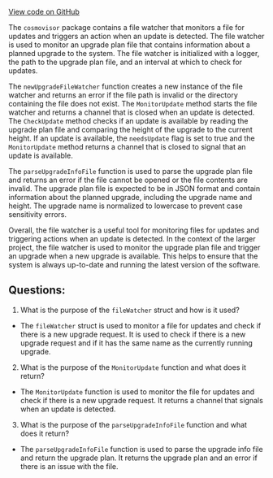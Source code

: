 [View code on GitHub](https://github.com/cosmos/cosmos-sdk/blob/main/tools/cosmovisor/scanner.go)

The `cosmovisor` package contains a file watcher that monitors a file for updates and triggers an action when an update is detected. The file watcher is used to monitor an upgrade plan file that contains information about a planned upgrade to the system. The file watcher is initialized with a logger, the path to the upgrade plan file, and an interval at which to check for updates. 

The `newUpgradeFileWatcher` function creates a new instance of the file watcher and returns an error if the file path is invalid or the directory containing the file does not exist. The `MonitorUpdate` method starts the file watcher and returns a channel that is closed when an update is detected. The `CheckUpdate` method checks if an update is available by reading the upgrade plan file and comparing the height of the upgrade to the current height. If an update is available, the `needsUpdate` flag is set to true and the `MonitorUpdate` method returns a channel that is closed to signal that an update is available.

The `parseUpgradeInfoFile` function is used to parse the upgrade plan file and returns an error if the file cannot be opened or the file contents are invalid. The upgrade plan file is expected to be in JSON format and contain information about the planned upgrade, including the upgrade name and height. The upgrade name is normalized to lowercase to prevent case sensitivity errors.

Overall, the file watcher is a useful tool for monitoring files for updates and triggering actions when an update is detected. In the context of the larger project, the file watcher is used to monitor the upgrade plan file and trigger an upgrade when a new upgrade is available. This helps to ensure that the system is always up-to-date and running the latest version of the software.
## Questions: 
 1. What is the purpose of the `fileWatcher` struct and how is it used?
- The `fileWatcher` struct is used to monitor a file for updates and check if there is a new upgrade request. It is used to check if there is a new upgrade request and if it has the same name as the currently running upgrade.
2. What is the purpose of the `MonitorUpdate` function and what does it return?
- The `MonitorUpdate` function is used to monitor the file for updates and check if there is a new upgrade request. It returns a channel that signals when an update is detected.
3. What is the purpose of the `parseUpgradeInfoFile` function and what does it return?
- The `parseUpgradeInfoFile` function is used to parse the upgrade info file and return the upgrade plan. It returns the upgrade plan and an error if there is an issue with the file.